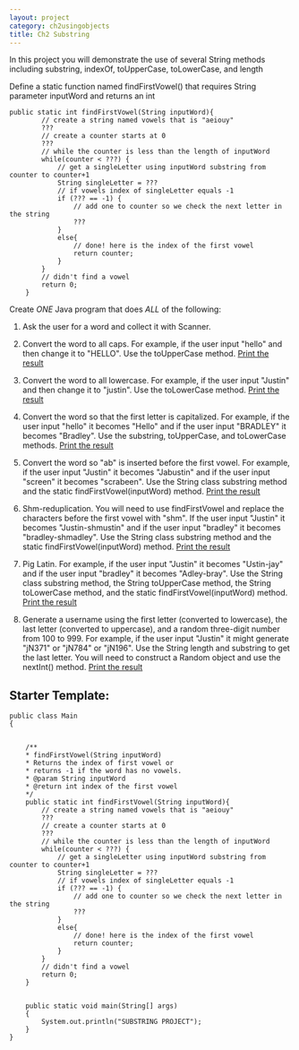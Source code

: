 ```yaml
---
layout: project
category: ch2usingobjects
title: Ch2 Substring
---
```


In this project you will demonstrate the use of several String methods including substring, indexOf, toUpperCase, toLowerCase, and length



Define a static function named findFirstVowel() that requires String parameter inputWord and returns an int

```
public static int findFirstVowel(String inputWord){
        // create a string named vowels that is "aeiouy"
        ???
        // create a counter starts at 0
        ???
        // while the counter is less than the length of inputWord
        while(counter < ???) {
            // get a singleLetter using inputWord substring from counter to counter+1
            String singleLetter = ???
            // if vowels index of singleLetter equals -1
            if (??? == -1) {
                // add one to counter so we check the next letter in the string
                ???
            }
            else{
                // done! here is the index of the first vowel
                return counter;
            }
        }
        // didn't find a vowel
        return 0;
    }
```


Create *ONE* Java program that does *ALL* of the following:

1. Ask the user for a word and collect it with Scanner.

1. Convert the word to all caps. For example, if the user input "hello" and then change it to "HELLO". Use the toUpperCase method. <ins>Print the result</ins>

1. Convert the word to all lowercase. For example, if the user input "Justin" and then change it to "justin". Use the toLowerCase method. <ins>Print the result</ins>

1. Convert the word so that the first letter is capitalized. For example, if the user input "hello" it becomes "Hello" and if the user input "BRADLEY" it becomes "Bradley". Use the substring, toUpperCase, and toLowerCase methods. <ins>Print the result</ins>

1. Convert the word so "ab" is inserted before the first vowel. For example, if the user input "Justin" it becomes "Jabustin" and if the user input "screen" it becomes "scrabeen". Use the String class substring method and the static findFirstVowel(inputWord) method. <ins>Print the result</ins>

1. Shm-reduplication. You will need to use findFirstVowel and replace the characters before the first vowel with "shm". If the user input "Justin" it becomes "Justin-shmustin" and if the user input "bradley" it becomes "bradley-shmadley". Use the String class substring method and the static findFirstVowel(inputWord) method. <ins>Print the result</ins>

1. Pig Latin. For example, if the user input "Justin" it becomes "Ustin-jay" and if the user input "bradley" it becomes "Adley-bray". Use the String class substring method, the String toUpperCase method, the String toLowerCase method, and the static findFirstVowel(inputWord) method. <ins>Print the result</ins>

1. Generate a username using the first letter (converted to lowercase), the last letter (converted to uppercase), and a random three-digit number from 100 to 999. For example, if the user input "Justin" it might generate "jN371" or "jN784" or "jN196". Use the String length and substring to get the last letter. You will need to construct a Random object and use the nextInt() method. <ins>Print the result</ins>



## Starter Template:
```
public class Main
{
    

    /**
    * findFirstVowel(String inputWord)
    * Returns the index of first vowel or
    * returns -1 if the word has no vowels.
    * @param String inputWord
    * @return int index of the first vowel
    */
    public static int findFirstVowel(String inputWord){
        // create a string named vowels that is "aeiouy"
        ???
        // create a counter starts at 0
        ???
        // while the counter is less than the length of inputWord
        while(counter < ???) {
            // get a singleLetter using inputWord substring from counter to counter+1
            String singleLetter = ???
            // if vowels index of singleLetter equals -1
            if (??? == -1) {
                // add one to counter so we check the next letter in the string
                ???
            }
            else{
                // done! here is the index of the first vowel
                return counter;
            }
        }
        // didn't find a vowel
        return 0;
    }


    public static void main(String[] args)
    {
        System.out.println("SUBSTRING PROJECT");
    }
}
```
